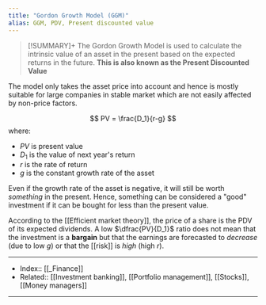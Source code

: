```yaml
---
title: "Gordon Growth Model (GGM)"
alias: GGM, PDV, Present discounted value
---
```

> [!SUMMARY]+
> The Gordon Growth Model is used to calculate the intrinsic value of an asset in the present based on the expected returns in the future. **This is also known as the Present Discounted Value**

The model only takes the asset price into account and hence is mostly suitable for large companies in stable market which are not easily affected by non-price factors.

$$
PV = \frac{D_1}{r-g}
$$
where:
- $PV$ is present value
- $D_1$ is the value of next year's return
- $r$ is the rate of return
- $g$ is the constant growth rate of the asset

Even if the growth rate of the asset is negative, it will still be worth *something* in the present. Hence, something can be considered a "good" investment if it can be bought for less than the present value.

According to the [[Efficient market theory]], the price of a share is the PDV of its expected dividends. A low $\dfrac{PV}{D_1}$ ratio does not mean that the investment is a **bargain** but that the earnings are forecasted to *decrease* (due to low $g$) or that the [[risk]] is *high* (high $r$).



---
- Index:: [[_Finance]] 
- Related:: [[Investment banking]], [[Portfolio management]], [[Stocks]], [[Money managers]]
---